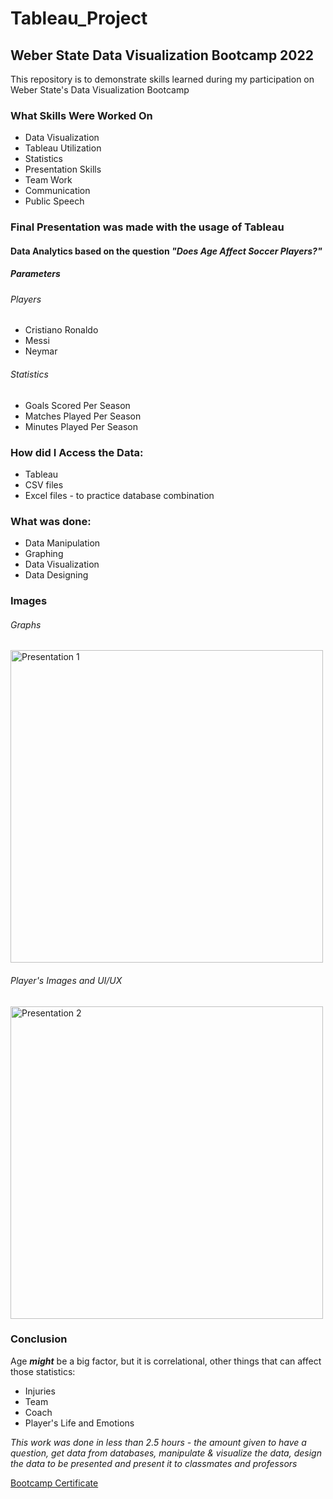 # Tableau_Project

<h2>Weber State Data Visualization Bootcamp 2022</h2>
<p>This repository is to demonstrate skills learned during my participation on Weber State's Data Visualization Bootcamp</p>
<h3>What Skills Were Worked On</h3>
<ul>
    <li>Data Visualization</li>
    <li>Tableau Utilization</li>
    <li>Statistics</li>
    <li>Presentation Skills</li>
    <li>Team Work</li>
    <li>Communication</li>
    <li>Public Speech</li>
  </ul>
    
<h3>Final Presentation was made with the usage of Tableau</h3>
<h4>Data Analytics based on the question <em>"Does Age Affect Soccer Players?"</em></h4>
<h5>Parameters</h5>

<h6>Players</h6>
  <ul>
    <li>Cristiano Ronaldo</li>
    <li>Messi</li>
    <li>Neymar</li>
  </ul>
<h6>Statistics</h6>
<ul>
  <li>Goals Scored Per Season</li>
  <li>Matches Played Per Season</li>
  <li>Minutes Played Per Season</li>
</ul>

<h3>How did I Access the Data:</h3>
<ul>
  <li>Tableau</li>
  <li>CSV files</li>
  <li>Excel files - to practice database combination</li>
</ul>

<h3>What was done:</h3>
<ul>
  <li>Data Manipulation</li>
  <li>Graphing</li>
  <li>Data Visualization</li>
  <li>Data Designing</li>
</ul>

<h3>Images</h3>
<h6>Graphs</h6>
<img height="500" max-width="600" alt="Presentation 1" src="https://user-images.githubusercontent.com/38012979/181937462-823917f7-cd79-4668-b4d6-13457d125972.png">
<h6>Player's Images and UI/UX</h6>
<img height="500" max-width="600" alt="Presentation 2" src="https://user-images.githubusercontent.com/38012979/181937465-c5cce210-3326-4ef3-bc9e-2e344147c307.png">

<h3>Conclusion</h3>
<p>Age <em><strong>might</strong></em> be a big factor, but it is correlational, other things that can affect those statistics:</p>
<ul>
  <li>Injuries</li>
  <li>Team</li>
  <li>Coach</li>
  <li>Player's Life and Emotions</li>
</ul>

<p><em>This work was done in less than 2.5 hours - the amount given to have a question, get data from databases, manipulate & visualize the data, design the data to be presented and present it to classmates and professors</em></p>

<a href="https://github.com/renanmbs/Sample-Work/blob/main/Final%20Data%20Vis_Part1.pdf">Bootcamp Certificate</a>
